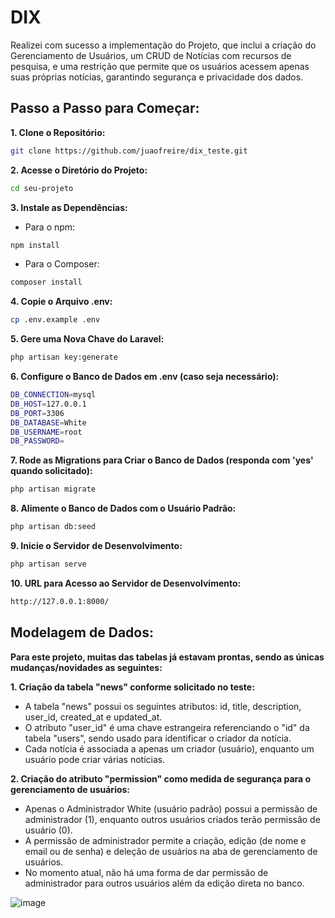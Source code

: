 # DIX

<p>Realizei com sucesso a implementação do Projeto, que inclui a criação do Gerenciamento de Usuários, um CRUD de Notícias com recursos de pesquisa, e uma restrição que permite que os usuários acessem apenas suas próprias notícias, garantindo segurança e privacidade dos dados.</p>

## Passo a Passo para Começar:

<strong>1. Clone o Repositório:</strong>

```bash
git clone https://github.com/juaofreire/dix_teste.git
```

<strong>2. Acesse o Diretório do Projeto:</strong>

```bash
cd seu-projeto
```

<strong>3. Instale as Dependências:</strong>

- Para o npm:
```bash
npm install
```
- Para o Composer:
```bash
composer install
```

<strong>4. Copie o Arquivo .env:</strong>

```bash
cp .env.example .env
```

<strong>5. Gere uma Nova Chave do Laravel:<br></strong>

```bash
php artisan key:generate
```

<strong>6. Configure o Banco de Dados em .env (caso seja necessário):</strong>

```bash
DB_CONNECTION=mysql
DB_HOST=127.0.0.1
DB_PORT=3306
DB_DATABASE=White
DB_USERNAME=root
DB_PASSWORD=
```

<strong>7. Rode as Migrations para Criar o Banco de Dados (responda com 'yes' quando solicitado):</strong>

```bash
php artisan migrate
```

<strong>8. Alimente o Banco de Dados com o Usuário Padrão:</strong>

```bash
php artisan db:seed
```

<strong>9. Inicie o Servidor de Desenvolvimento:</strong>

```bash
php artisan serve
```

<strong>10. URL para Acesso ao Servidor de Desenvolvimento:</strong>

```bash
http://127.0.0.1:8000/
```

## Modelagem de Dados:

<strong>Para este projeto, muitas das tabelas já estavam prontas, sendo as únicas mudanças/novidades as seguintes:</strong>

<strong>1. Criação da tabela "news" conforme solicitado no teste:</strong>

- A tabela "news" possui os seguintes atributos: id, title, description, user_id, created_at e updated_at.
- O atributo "user_id" é uma chave estrangeira referenciando o "id" da tabela "users", sendo usado para identificar o criador da notícia.
- Cada notícia é associada a apenas um criador (usuário), enquanto um usuário pode criar várias notícias.

<strong>2. Criação do atributo "permission" como medida de segurança para o gerenciamento de usuários:</strong>

- Apenas o Administrador White (usuário padrão) possui a permissão de administrador (1), enquanto outros usuários criados terão permissão de usuário (0).
- A permissão de administrador permite a criação, edição (de nome e email ou de senha) e deleção de usuários na aba de gerenciamento de usuários.
- No momento atual, não há uma forma de dar permissão de administrador para outros usuários além da edição direta no banco.

![image](https://github.com/juaofreire/dix_teste/images/tables.png)

<strong></strong>